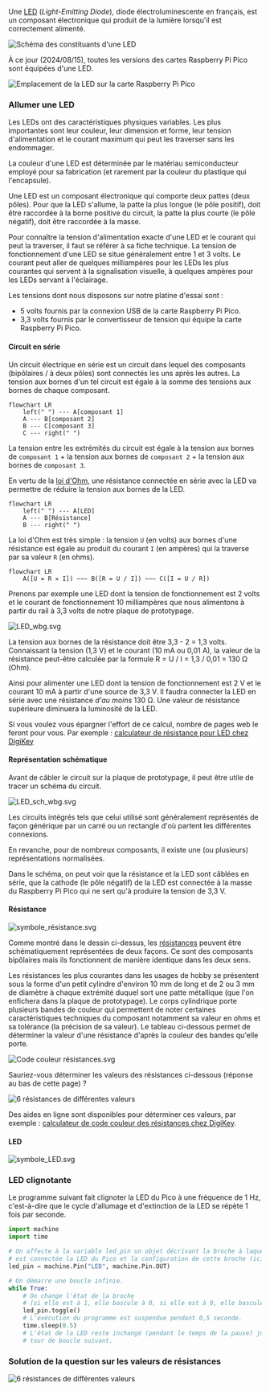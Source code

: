 Une [LED](https://fr.wikipedia.org/wiki/Diode_%C3%A9lectroluminescente)
(_Light-Emitting Diode_), diode électroluminescente en français, est un composant
électronique qui produit de la lumière lorsqu'il est correctement alimenté.

![Schéma des constituants d'une LED](..%2FImages%2FLED_labelled_fr_wbg.svg)

À ce jour (2024/08/15), toutes les versions des cartes Raspberry Pi Pico sont équipées
d'une LED.

![Emplacement de la LED sur la carte Raspberry Pi Pico](..%2FImages%2FPico1W_led_wbg.svg)

### Allumer une LED

Les LEDs ont des caractéristiques physiques variables. Les plus importantes sont leur
couleur, leur dimension et forme, leur tension d'alimentation et le courant maximum
qui peut les traverser sans les endommager.

La couleur d'une LED est déterminée par le matériau semiconducteur employé pour sa
fabrication (et rarement par la couleur du plastique qui l'encapsule).

Une LED est un composant électronique qui comporte deux pattes (deux pôles).
Pour que la LED s'allume, la patte la plus longue (le pôle positif),
doit être raccordée à la borne positive du circuit,
la patte la plus courte (le pôle négatif), doit être raccordée à la masse.

Pour connaître la tension d'alimentation exacte d'une LED et le courant qui peut la
traverser, il faut se référer à sa fiche technique.
La tension de fonctionnement d'une LED se situe généralement entre 1 et 3 volts.
Le courant peut aller de quelques milliampères pour les LEDs les plus courantes qui servent
à la signalisation visuelle, à quelques ampères pour les LEDs servant à l'éclairage.

Les tensions dont nous disposons sur notre platine d'essai sont :

- 5 volts fournis par la connexion USB de la carte Raspberry Pi Pico.
- 3,3 volts fournis par le convertisseur de tension qui équipe la carte Raspberry Pi Pico.

#### Circuit en série

Un circuit électrique en série est un circuit dans lequel des composants (bipôlaires / 
à deux pôles) sont connectés les uns après les autres.
La tension aux bornes d'un tel circuit est égale à la somme des tensions aux bornes
de chaque composant. 


```mermaid
flowchart LR
    left(" ") --- A[composant 1]
    A --- B[composant 2]
    B --- C[composant 3]
    C --- right(" ")
```

La tension entre les extrémités du circuit est égale à la tension aux bornes de
`composant 1` + la tension aux bornes de `composant 2` + la tension aux bornes de
`composant 3`.

En vertu de la [loi d'Ohm](https://fr.wikipedia.org/wiki/Loi_d%27Ohm), 
une résistance connectée en série avec la LED va permettre de réduire la tension 
aux bornes de la LED. 

```mermaid
flowchart LR
    left(" ") --- A[LED]
    A --- B[Résistance]
    B --- right(" ")
```

La loi d'Ohm est très simple : la tension `U` (en volts) aux bornes
d'une résistance est égale au produit du courant `I` (en ampères) qui la traverse par
sa valeur `R` (en ohms).

```mermaid
flowchart LR
    A([U = R ✕ I]) ~~~ B([R = U / I]) ~~~ C([I = U / R])
```

Prenons par exemple une LED dont la tension de fonctionnement est 2 volts et
le courant de fonctionnement 10 milliampères que nous alimentons à partir du rail
à 3,3 volts de notre plaque de prototypage.

![LED_wbg.svg](LED_wbg.svg)

La tension aux bornes de la résistance doit être 3,3 - 2 = 1,3 volts.
Connaissant la tension (1,3 V) et le courant (10 mA ou 0,01 A), la valeur de la résistance
peut-être calculée par la formule R = U / I = 1,3 / 0,01 = 130 Ω (Ohm).

Ainsi pour alimenter une LED dont la tension de fonctionnement est 2 V et
le courant 10 mA à partir d'une source de 3,3 V. Il faudra connecter la LED en série
avec une résistance _d'au moins_ 130 Ω. Une valeur de résistance supérieure diminuera 
la luminosité de la LED.

Si vous voulez vous épargner l'effort de ce calcul, nombre de pages web le feront
pour vous. Par exemple : 
[calculateur de résistance pour LED chez DigiKey](https://www.digikey.fr/fr/resources/conversion-calculators/conversion-calculator-led-series-resistor)

#### Représentation schématique

Avant de câbler le circuit sur la plaque de prototypage, il peut être utile de tracer
un schéma du circuit.

![LED_sch_wbg.svg](LED_sch_wbg.svg)

Les circuits intégrés tels que celui utilisé sont généralement représentés
de façon générique par un carré ou un rectangle d'où partent les différentes connexions.

En revanche, pour de nombreux composants, il existe une (ou plusieurs) représentations
normalisées.

Dans le schéma, on peut voir que la résistance et la LED sont câblées en série,
que la cathode (le pôle négatif) de la LED est connectée à la masse 
du Raspberry Pi Pico qui ne sert qu'à produire la tension de 3,3 V.

#### Résistance

![symbole_résistance.svg](..%2FImages%2Fsymbole_r%C3%A9sistance.svg)

Comme montré dans le dessin ci-dessus, les 
[résistances](https://fr.wikipedia.org/wiki/R%C3%A9sistance_(composant))
peuvent être schématiquement représentées de deux façons. Ce sont des composants bipôlaires
mais ils fonctionnent de manière identique dans les deux sens.

Les résistances les plus courantes dans les usages de hobby se présentent sous
la forme d'un petit cylindre d'environ 10 mm de long et de 2 ou 3 mm de diamètre
à chaque extrémité duquel sort une patte métallique (que l'on enfichera dans la plaque
de prototypage).
Le corps cylindrique porte plusieurs bandes de couleur qui permettent de noter
certaines caractéristiques techniques du composant notamment sa valeur en ohms et 
sa tolérance (la précision de sa valeur).
Le tableau ci-dessous permet de déterminer la valeur d'une résistance d'après la couleur
des bandes qu'elle porte.

![Code couleur résistances.svg](..%2FImages%2FCode%20couleur%20r%C3%A9sistances.svg)

Sauriez-vous déterminer les valeurs des résistances ci-dessous (réponse au bas de cette page) ?

![6 résistances de différentes valeurs](https://upload.wikimedia.org/wikipedia/commons/thumb/c/ce/Electronic-Axial-Lead-Resistors-Array.png/168px-Electronic-Axial-Lead-Resistors-Array.png)

Des aides en ligne sont disponibles pour déterminer ces valeurs, par exemple :
[calculateur de code couleur des résistances chez DigiKey](https://www.digikey.fr/fr/resources/conversion-calculators/conversion-calculator-resistor-color-code).

#### LED

![symbole_LED.svg](..%2FImages%2Fsymbole_LED.svg)








### LED clignotante

Le programme suivant fait clignoter la LED du Pico à une fréquence de 1 Hz, c'est-à-dire
que le cycle d'allumage et d'extinction de la LED se répète 1 fois par seconde.

```python
import machine
import time

# On affecte à la variable led_pin un objet décrivant la broche à laquelle
# est connectée la LED du Pico et la configuration de cette broche (ici en sortie).
led_pin = machine.Pin("LED", machine.Pin.OUT)

# On démarre une boucle infinie.
while True:
    # On change l'état de la broche
    # (si elle est à 1, elle bascule à 0, si elle est à 0, elle bascule à 1).
    led_pin.toggle()
    # L'exécution du programme est suspendue pendant 0,5 seconde.
    time.sleep(0.5)
    # L'état de la LED reste inchangé (pendant le temps de la pause) jusqu'au
    # tour de boucle suivant.
```

### Solution de la question sur les valeurs de résistances

![6 résistances de différentes valeurs](https://upload.wikimedia.org/wikipedia/commons/thumb/c/ce/Electronic-Axial-Lead-Resistors-Array.png/168px-Electronic-Axial-Lead-Resistors-Array.png)


